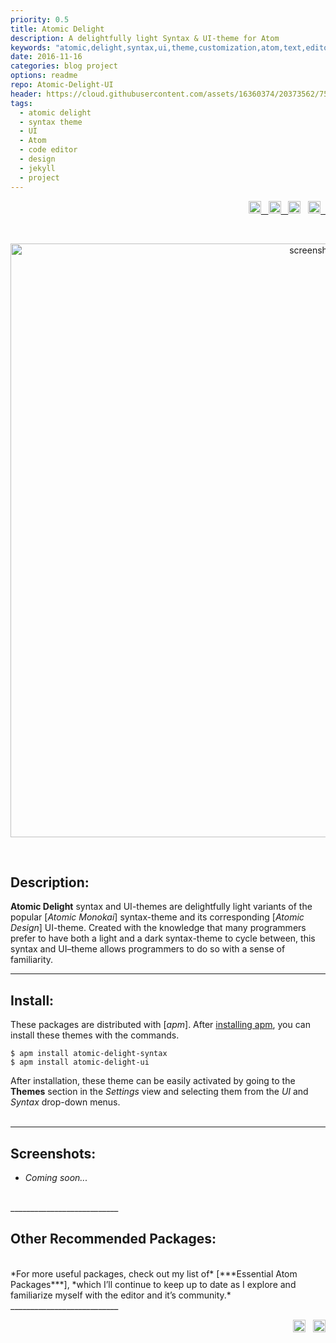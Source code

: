 ```yaml
---
priority: 0.5
title: Atomic Delight
description: A delightfully light Syntax & UI-theme for Atom
keywords: "atomic,delight,syntax,ui,theme,customization,atom,text,editor,monokai,design,light,bright,modern,jekyll,blog,github"
date: 2016-11-16
categories: blog project
options: readme
repo: Atomic-Delight-UI
header: https://cloud.githubusercontent.com/assets/16360374/20373562/755d85e6-ac27-11e6-933e-ff55e40488c2.png
tags:
  - atomic delight
  - syntax theme
  - UI
  - Atom
  - code editor
  - design
  - jekyll
  - project
---
```


<!-- Badges -->
<p align="right">
	<a href="https://atom.io/themes/atomic-delight-syntax">
		<img src="https://img.shields.io/apm/v/atomic-delight-syntax.svg?" height="20" alt="version" title="Version">&nbsp;&nbsp;
	</a>  
	<a href="https://opensource.org/licenses/MIT">
		<img src="https://img.shields.io/apm/l/atomic-delight-syntax.svg?" height="20" alt="license" title="License">&nbsp;&nbsp;
	</a>  
    <img src="https://img.shields.io/apm/dm/atomic-delight-syntax.svg?maxAge=2592000?" height="20" alt="downloads" title="Downloads">&nbsp;&nbsp;
	<a href="https://atom.io/themes/atomic-delight-syntax">
		<img src="https://badges.frapsoft.com/os/v1/open-source.svg?v=103" height="20" alt="open source" title="Open Source">&nbsp;&nbsp;
	</a>
</p>
<br>
	<p align="center">
    <img src="https://cloud.githubusercontent.com/assets/16360374/20731580/d7ad7bbc-b63f-11e6-8410-a26fd36b4b8e.png" width="950" alt="screenshot" title="Screenshot">
  </p>
<br>

## Description:  
  **Atomic Delight** syntax and UI-themes are delightfully light variants of the popular [*Atomic Monokai*] syntax-theme and its corresponding [*Atomic Design*] UI-theme.
  Created with the knowledge that many programmers prefer to have both a light and a dark syntax-theme to cycle between, this syntax and UI&ndash;theme allows programmers to do so with a sense of familiarity.


___________________________  

## Install:  
  These packages are distributed with [*apm*]. After [installing apm], you can install these themes with the commands.  

```shell
$ apm install atomic-delight-syntax
$ apm install atomic-delight-ui
```

  After installation, these theme can be easily activated by going to the **Themes** section in the *Settings* view and selecting them from the *UI* and *Syntax* drop-down menus.  
<br>  
___________________________  

## Screenshots:  
  * *Coming soon...*

<br>
___________________________  

## Other Recommended Packages:  
<br>
  *For more useful packages, check out my list of* [***Essential Atom Packages***], *which I&rsquo;ll continue to keep up to date as I explore and familiarize myself with the editor and it&rsquo;s community.*  

<br>  
___________________________  

<p align="right">
    <span class="badge-paypal"><a href="https://www.paypal.com/cgi-bin/webscr?cmd=_s-xclick&hosted_button_id=E6RKPR34SH6CU" alt="donate" title="Donate">
    <img src="https://img.shields.io/badge/paypal-donate-yellow.svg" height="20" alt="donate" title="Donate"></a></span>&nbsp;&nbsp;
 	<a href="https://gitter.im/Atomic-Design-UI/Lobby">
      <img src="https://badges.gitter.im/Atomic-Design-UI/Lobby.svg" height="20" alt="gitter" title="Gitter">
  </a>
</p>



<!-------------------------------- Links -------------------------------------->

[Atomic Monokai]: https://github.com/JonSn0w/atomic-monokai-syntax
[Atomic Design]: https://github.com/JonSn0w/atomic-design-ui
[packages]: https://github.com/JonSn0w/atomic-delight-ui/wiki/packages
[UI-theme]: https://github.com/JonSn0w/atomic-delight-ui
[apm]: https://atom.io/themes
[installing apm]: https://github.com/atom/apm#installing
